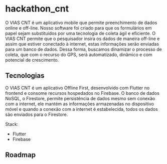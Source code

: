 # hackathon_cnt

O VIAS CNT é um aplicativo mobile que permite preenchimento de dados online e off-line. Nosso software foi criado para que os formulários em papel sejam substituídos por uma tecnologia de coleta ágil e eficiente. O VIAS CNT permite que o pesquisador insira os dados de maneira off-line e assim que estiver conectado à internet, estas informações serão enviadas para um banco de dados. Dessa forma, buscamos dinamizar o processo de coleta, que com o recurso do GPS, será automatizado, dinâmico e com potencial de crescimento.

## Tecnologias

O VIAS CNT é um aplicativo Offline First, desenvolvido com Flutter no frontend e consome recursos hospedados no Firebase. O banco de dados NoSQL, o Firestore, permite persistência de dados mesmo sem conexão com a internet, ele mantém as informações armazenadas no dispositivo móvel e quando a conexão com a internet é estabelecida, todos os dados são enviados para o Firestore.

Stack:

- Flutter
- Firebase

## Roadmap
